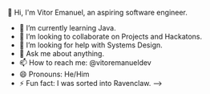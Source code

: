 👋 Hi, I'm Vitor Emanuel, an aspiring software engineer.

<!--
**VitorEmanuelDev/vitoremanueldev** is a ✨ _special_ ✨ repository because its `README.md` (this file) appears on your GitHub profile.



Here are some ideas to get you started:

<!--- 🔭 I’m currently working on ...--> 
- 🌱 I’m currently learning Java.
- 👯 I’m looking to collaborate on Projects and Hackatons.
- 🤔 I’m looking for help with Systems Design.
- 💬 Ask me about anything.
- 📫 How to reach me: @vitoremanueldev
- 😄 Pronouns: He/Him
- ⚡ Fun fact: I was sorted into Ravenclaw.
-->
